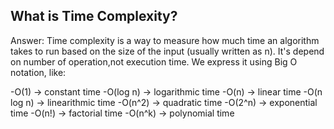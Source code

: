 ## What is Time Complexity?

Answer: Time complexity is a way to measure how much time an algorithm takes to run based on the size of the input (usually written as n).
It's depend on number of operation,not execution time.
We express it using Big O notation, like:

-O(1) → constant time
-O(log n) → logarithmic time
-O(n) → linear time
-O(n log n) → linearithmic time
-O(n^2) → quadratic time
-O(2^n) → exponential time
-O(n!) → factorial time
-O(n^k) → polynomial time
